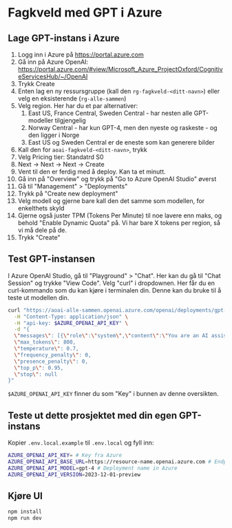 # Fagkveld med GPT i Azure

## Lage GPT-instans i Azure

1. Logg inn i Azure på https://portal.azure.com
2. Gå inn på Azure OpenAI: https://portal.azure.com/#view/Microsoft_Azure_ProjectOxford/CognitiveServicesHub/~/OpenAI
3. Trykk Create
4. Enten lag en ny ressursgruppe (kall den `rg-fagkveld-<ditt-navn>`) eller velg en eksisterende (`rg-alle-sammen`)
5. Velg region. Her har du et par alternativer:
   1. East US, France Central, Sweden Central - har nesten alle GPT-modeller tilgjengelig
   2. Norway Central - har kun GPT-4, men den nyeste og raskeste - og den ligger i Norge
   3. East US og Sweden Central er de eneste som kan generere bilder
6. Kall den for `aoai-fagkveld-<ditt-navn>`, trykk
7. Velg Pricing tier: Standatrd S0
8. Next -> Next -> Next -> Create
9. Vent til den er ferdig med å deploy. Kan ta et minutt.
10. Gå inn på "Overview" og trykk på "Go to Azure OpenAI Studio" øverst
11. Gå til "Management" > "Deployments"
12. Trykk på "Create new deployment"
13. Velg modell og gjerne bare kall den det samme som modellen, for enkelthets skyld
14. Gjerne også juster TPM (Tokens Per Minute) til noe lavere enn maks, og behold "Enable Dynamic Quota" på. Vi har bare X tokens per region, så vi må dele på de.
15. Trykk "Create"

## Test GPT-instansen

I Azure OpenAI Studio, gå til "Playground" > "Chat". Her kan du gå til "Chat Session" og trykke "View Code". Velg "curl" i dropdownen. Her får du en curl-kommando som du kan kjøre i terminalen din. Denne kan du bruke til å teste ut modellen din.

```bash
curl "https://aoai-alle-sammen.openai.azure.com/openai/deployments/gpt-4/chat/completions?api-version=2023-07-01-preview" \
  -H "Content-Type: application/json" \
  -H "api-key: $AZURE_OPENAI_API_KEY" \
  -d "{
  \"messages\": [{\"role\":\"system\",\"content\":\"You are an AI assistant that helps people find information.\"}],
  \"max_tokens\": 800,
  \"temperature\": 0.7,
  \"frequency_penalty\": 0,
  \"presence_penalty\": 0,
  \"top_p\": 0.95,
  \"stop\": null
}"
```

`$AZURE_OPENAI_API_KEY` finner du som "Key" i bunnen av denne oversikten.

## Teste ut dette prosjektet med din egen GPT-instans

Kopier `.env.local.example` til `.env.local` og fyll inn:

```bash
AZURE_OPENAI_API_KEY= # Key fra Azure
AZURE_OPENAI_API_BASE_URL=https://resource-name.openai.azure.com # Endpoint in Azure
AZURE_OPENAI_API_MODEL=gpt-4 # Deployment name in Azure
AZURE_OPENAI_API_VERSION=2023-12-01-preview
```

## Kjøre UI

```bash
npm install
npm run dev
```
